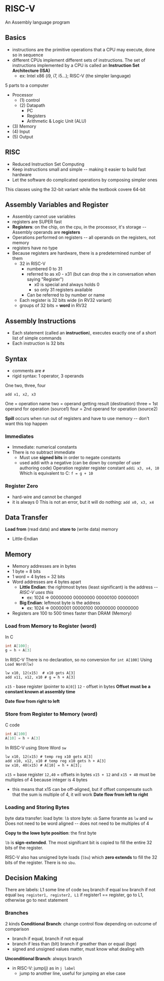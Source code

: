 # RISC-V
An Assembly language program

## Basics
* instructions are the primitive operations that a CPU may execute, done so in sequence
* different CPUs implement different sets of instructions. The set of instructions implemented by a CPU is called an **Instruction Set Architecture (ISA)**
  * ex: Intel x86 (i9, i7, i5...); RISC-V (the simpler language) 


5 parts to a computer
* Processor
  * (1) control
  * (2) Datapath
    * PC
    * Registers
    * Arithmetic & Logic Unit (ALU)
* (3) Memory
* (4) Input
* (5) Output 


## RISC
* Reduced Instruction Set Computing
* Keep instructions small and simple -- making it easier to build fast hardware
* Let the software do complicated operations by composing simpler ones

This classes using the 32-bit variant while the textbook covere 64-bit

## Assembly Variables and Register
* Assembly cannot use variables
* registers are SUPER fast 
* **Registers**: on the chip, on the cpu, in the processor, it's storage -- Assembly operands are **registers**
* Operations performed on registers -- all operands on the registers, not memory 
* registers have no type
* Because registers are hardware, there is a predetermined number of them
  * 32 in RISC-V
    * numbered 0 to 31
    * referred to as x0 - x31 (but can drop the x in conversation when saying "Register")
      * x0 is special and always holds 0
      * so only 31 registers available
    * Can be referred to by number or name
  * Each register is 32 bits wide (in RV32 variant)
  * groups of 32 bits = **word** in RV32  

## Assembly Instructions
* Each statement (called an **instruction**), executes exactly one of a short list of simple commands
* Each instruction is 32 bits
  
## Syntax
* comments are `#`
* rigid syntax: 1 operator, 3 operands 

One    two, three, four 
```
add x1, x2, x3
```
One = operation name
two = operand getting result (destination)
three = 1st operand for operation (source1)
four = 2nd operand for operation (source2)

**Spill** occurs when run out of registers and have to use memory -- don't want this top happen 

### Immediates
* Immediate: numerical constants
* There is no subtract immediate
  * Must use **signed bits** in order to negate constants  
  * used addi with a negative (can be down by compiler of user authoring code)
Operation register register constant
```addi x3, x4, 10```
Which is equivalent to C:
```f = g + 10```

### Register Zero
* hard-wire and cannot be changed
* it is always 0
This is not an error, but it will do nothing:
```add x0, x3, x4``` 

## Data Transfer
**Load from** (read data) and **store to** (write data) memory 
* Little-Endian

## Memory
* Memory addresses are in bytes
* 1 byte = 8 bits
* 1 word = 4 bytes = 32 bits
* Word addresses are 4 bytes apart
  * **Little Endian**: the rightmost bytes (least significant) is the address -- *RISC-V uses this*
    * ex: 1024 => 00000000 00000000 00000100 00000001
  * **Big Endian**: leftmost byte is the address  
    * ex: 1024 => 00000001 00000100 00000000 00000000
* Registers are 100 to 500 times faster than DRAM (Memory)
### Load from Memory to Register (word)
In C
```C
int A[100];
g = h + A[3]
```
In RISC-V
There is no declaration, so no conversion for `int A[100]`
Using `Load Word(lw)`
```
lw x10, 12(x15)  # x10 gets A[3]
add x11, x12, x10 # g = h + A[3]

```
`x15` - base register (pointer to `A[0]`)
`12` - offset in bytes
**Offset must be a constant known at assembly time**

**Date flow from right to left**

### Store from Register to Memory (word)
C code
```c
int A[100]
A[10] = h + A[3]
```
In RISC-V using Store Word `sw`
```
lw x10, 12(x15) # temp reg x10 gets A[3]
add x10, x12, x10 # temp reg x10 gets h + A[3]
sw x10, 40(x15) # A[10] = h + A[3];
```
`x15` = base register
`12,40` = offsets in bytes
`x15 + 12` and `x15 + 40` must be multiples of 4 because integer is 4 bytes
* this means that x15 can be off-aligned, but if offset compensate such that the sum is multiple of 4, it will work
**Date flow from left to right**

### Loading and Storing Bytes
byte data transfer:
load byte: `lb`
store byte: `sb`
Same foramte as `lw` and `sw` 
Does not need to be word aligned -- does not need to be  multiples of 4

**Copy to the lowe byte position**: the first byte

`lb` is **sign-extended**. The most signifcant bit is copied to fill the entire 32 bits of the register. 

RISC-V also has unsigned byte loads (`lbu`) which **zero extends** to fill the 32 bits of the register. There is no `sbu`.

## Decision Making
There are labels: L1 some line of code
`beq` branch if equal
`bne` branch if not equal
`beq register1, register2, L1`
if register1 == register, go to L1,
otherwise go to next statement

### Branches
2 kinds 
**Conditional Branch**: change control flow depending on outcome of comparison
* branch if equal, branch if not equal
* branch if less than (blt) branch if greather than or equal (bge)
* signed and unsigned values matter, must know what dealing with

**Unconditional Branch**: always branch
* in RISC-V: jump(j) as in `j label`
  * jump to another line, useful for jumping an else case

